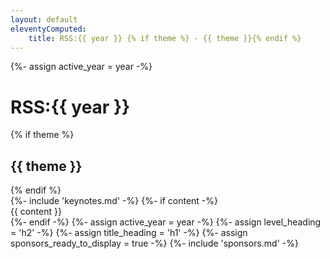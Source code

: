 ```yaml
---
layout: default
eleventyComputed:
    title: RSS:{{ year }} {% if theme %} - {{ theme }}{% endif %}
---
```

{%- assign active_year = year -%}
<div class="container">
    <div class="row">
        <div class="col-md-12">
            <h1>RSS:{{ year }}</h1>
            {% if theme %}<h2>{{ theme }}</h2>{% endif %}
        </div>
        {%- include 'keynotes.md' -%}
        {%- if content -%}
            <div class="col-md-12">
        	    {{ content }}
        	</div>
        {%- endif -%}
		{%- assign active_year = year -%}
		{%- assign level_heading = 'h2' -%}
		{%- assign title_heading = 'h1' -%}
		{%- assign sponsors_ready_to_display = true -%}
        {%- include 'sponsors.md' -%}
    </div>
</div>